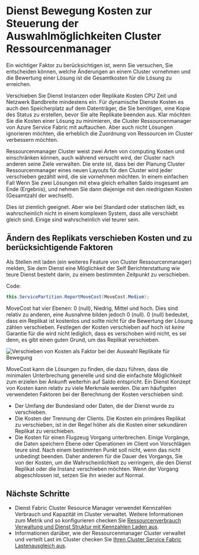 <properties
   pageTitle="Dienst Fabric Cluster Ressourcenmanager: Bewegung Kosten | Microsoft Azure"
   description="Übersicht über Bewegung Kosten für Dienst Fabric-services"
   services="service-fabric"
   documentationCenter=".net"
   authors="masnider"
   manager="timlt"
   editor=""/>

<tags
   ms.service="Service-Fabric"
   ms.devlang="dotnet"
   ms.topic="article"
   ms.tgt_pltfrm="NA"
   ms.workload="NA"
   ms.date="08/19/2016"
   ms.author="masnider"/>

# <a name="service-movement-cost-for-influencing-cluster-resource-manager-choices"></a>Dienst Bewegung Kosten zur Steuerung der Auswahlmöglichkeiten Cluster Ressourcenmanager
Ein wichtiger Faktor zu berücksichtigen ist, wenn Sie versuchen, Sie entscheiden können, welche Änderungen an einem Cluster vornehmen und die Bewertung einer Lösung ist die Gesamtkosten für die Lösung zu erreichen.

Verschieben Sie Dienst Instanzen oder Replikate Kosten CPU Zeit und Netzwerk Bandbreite mindestens ein. Für dynamische Dienste Kosten es auch den Speicherplatz auf dem Datenträger, die Sie benötigen, eine Kopie des Status zu erstellen, bevor Sie alte Replikate beenden aus. Klar möchten Sie die Kosten einer Lösung zu minimieren, die Cluster Ressourcenmanager von Azure Service Fabric mit auftauchen. Aber auch nicht Lösungen ignorieren möchten, die erheblich die Zuordnung von Ressourcen im Cluster verbessern möchten.

Ressourcenmanager Cluster weist zwei Arten von computing Kosten und einschränken können, auch während versucht wird, der Cluster nach anderen seine Ziele verwalten. Die erste ist, dass bei der Planung Cluster Ressourcenmanager eines neuen Layouts für den Cluster wird jeder verschieben gezählt wird, die sie vornehmen möchten. In einem einfachen Fall Wenn Sie zwei Lösungen mit etwa gleich erhalten Saldo insgesamt am Ende (Ergebnis), und nehmen Sie dann diejenige mit den niedrigsten Kosten (Gesamtzahl der wechselt).

Dies ist ziemlich geeignet. Aber wie bei Standard oder statischen lädt, es wahrscheinlich nicht in einem komplexen System, dass alle verschiebt gleich sind. Einige sind wahrscheinlich viel teurer sein.

## <a name="changing-a-replicas-move-cost-and-factors-to-consider"></a>Ändern des Replikats verschieben Kosten und zu berücksichtigende Faktoren
Als Stellen mit laden (ein weiteres Feature von Cluster Ressourcenmanager) melden, Sie dem Dienst eine Möglichkeit der Self Berichterstattung wie teure Dienst besteht darin, zu einem bestimmten Zeitpunkt zu verschieben.

Code:

```csharp
this.ServicePartition.ReportMoveCost(MoveCost.Medium);
```

MoveCost hat vier Ebenen: 0 (null), Niedrig, Mittel und hoch. Dies sind relativ zu anderen, eine Ausnahme bilden jedoch 0 (null). 0 (null) bedeutet, dass ein Replikat ist kostenlos und sollte nicht für die Bewertung der Lösung zählen verschieben. Festlegen der Kosten verschieben auf hoch ist *keine* Garantie für die wird nicht lediglich, dass es verschoben wird nicht, es sei denn, es gibt einen guten Grund, um das Replikat verschieben.

![Verschieben von Kosten als Faktor bei der Auswahl Replikate für Bewegung][Image1]

MoveCost kann die Lösungen zu finden, die dazu führen, dass die minimalen Unterbrechung generelle und sind die einfachste Möglichkeit zum erzielen bei Ankunft weiterhin auf Saldo entspricht. Ein Dienst Konzept von Kosten kann relativ zu viele Merkmale werden. Die am häufigsten verwendeten Faktoren bei der Berechnung der Kosten verschieben sind:

- Der Umfang der Bundesland oder Daten, die der Dienst wurde zu verschieben.
- Die Kosten der Trennung der Clients. Die Kosten ein primäres Replikat zu verschieben, ist in der Regel höher als die Kosten einer sekundären Replikat zu verschieben.
- Die Kosten für einen Flugzeug Vorgang unterbrechen. Einige Vorgänge, die Daten speichern Ebene oder Operationen im Client von Vorschlägen teure sind. Nach einem bestimmten Punkt soll nicht, wenn das nicht unbedingt beenden. Daher anderem für die Dauer des Vorgangs, Sie von der Kosten, um die Wahrscheinlichkeit zu verringern, die den Dienst Replikat oder die Instanz verschieben möchten. Wenn der Vorgang abgeschlossen ist, setzen Sie ihn wieder auf Normal.

## <a name="next-steps"></a>Nächste Schritte
- Dienst Fabric Cluster Resource Manager verwendet Kennzahlen Verbrauch und Kapazität im Cluster verwaltet. Weitere Informationen zum Metrik und so konfigurieren checken Sie [Ressourcenverbrauch Verwaltung und Dienst Struktur mit Kennzahlen Laden aus](service-fabric-cluster-resource-manager-metrics.md).
- Informationen darüber, wie der Ressourcenmanager Cluster verwaltet und verteilt Last im Cluster checken Sie [Ihren Cluster Service Fabric Lastenausgleich aus](service-fabric-cluster-resource-manager-balancing.md).

[Image1]:./media/service-fabric-cluster-resource-manager-movement-cost/service-most-cost-example.png

